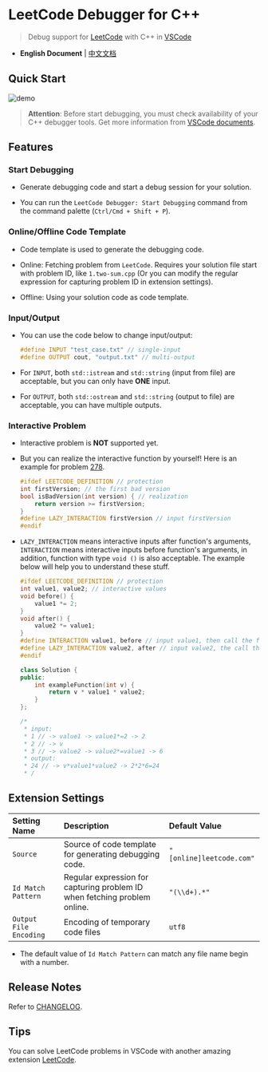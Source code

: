 # LeetCode Debugger for C++

> Debug support for [LeetCode](https://leetcode.com/) with C++ in [VSCode](https://code.visualstudio.com/)

- **English Document** | [中文文档](https://github.com/XavierCai1996/vscode-leetcode-cpp-debug/blob/master/README_zh-CN.md)

## Quick Start

![demo](https://raw.githubusercontent.com/XavierCai1996/vscode-leetcode-cpp-debug/master/docs/imgs/demo.gif)

> **Attention**: Before start debugging, you must check availability of your C++ debugger tools. Get more information from [VSCode documents](https://code.visualstudio.com/docs/cpp/config-mingw#cpp-atricles).

## Features

### Start Debugging

- Generate debugging code and start a debug session for your solution.

- You can run the `LeetCode Debugger: Start Debugging` command from the command palette (`Ctrl/Cmd + Shift + P`).

### Online/Offline Code Template

- Code template is used to generate the debugging code.

- Online: Fetching problem from `LeetCode`. Requires your solution file start with problem ID, like `1.two-sum.cpp` (Or you can modify the regular expression for capturing problem ID in extension settings).

- Offline: Using your solution code as code template.

### Input/Output

- You can use the code below to change input/output:

    ```cpp
    #define INPUT "test_case.txt" // single-input
    #define OUTPUT cout, "output.txt" // multi-output
    ```

- For `INPUT`, both `std::istream` and `std::string` (input from file) are acceptable, but you can only have **ONE** input.

- For `OUTPUT`, both `std::ostream` and `std::string` (output to file) are acceptable, you can have multiple outputs.

### Interactive Problem

- Interactive problem is **NOT** supported yet.

- But you can realize the interactive function by yourself! Here is an example for problem [278](https://leetcode.com/problems/first-bad-version/).

    ```cpp
    #ifdef LEETCODE_DEFINITION // protection
    int firstVersion; // the first bad version
    bool isBadVersion(int version) { // realization
        return version >= firstVersion;
    }
    #define LAZY_INTERACTION firstVersion // input firstVersion
    #endif
    ```

- `LAZY_INTERACTION` means interactive inputs after function's arguments, `INTERACTION` means interactive inputs before function's arguments, in addition, function with type `void ()` is also acceptable. The example below will help you to understand these stuff.

    ```cpp
    #ifdef LEETCODE_DEFINITION // protection
    int value1, value2; // interactive values
    void before() {
        value1 *= 2;
    }
    void after() {
        value2 *= value1;
    }
    #define INTERACTION value1, before // input value1, then call the function 'before()'
    #define LAZY_INTERACTION value2, after // input value2, the call the function 'after()'
    #endif

    class Solution {
    public:
        int exampleFunction(int v) {
            return v * value1 * value2;
        }
    };

    /*
     * input:
     * 1 // -> value1 -> value1*=2 -> 2
     * 2 // -> v
     * 3 // -> value2 -> value2*=value1 -> 6
     * output:
     * 24 // -> v*value1*value2 -> 2*2*6=24
     * /
    ```

## Extension Settings

Setting Name|Description|Default Value
:---|:---|:---
`Source`|Source of code template for generating debugging code.|`"[online]leetcode.com"`
`Id Match Pattern`|Regular expression for capturing problem ID when fetching problem online.|`"(\\d+).*"`
`Output File Encoding`|Encoding of temporary code files|`utf8`

- The default value of `Id Match Pattern` can match any file name begin with a number.

## Release Notes

Refer to [CHANGELOG](https://github.com/XavierCai1996/vscode-leetcode-cpp-debug/blob/master/CHANGELOG.md).

## Tips

You can solve LeetCode problems in VSCode with another amazing extension [LeetCode](https://marketplace.visualstudio.com/items?itemName=shengchen.vscode-leetcode).
